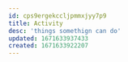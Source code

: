 ```yaml
---
id: cps9ergekccljpmmxjyy7p9
title: Activity
desc: 'things somethign can do'
updated: 1671633937433
created: 1671633922207
---
```


